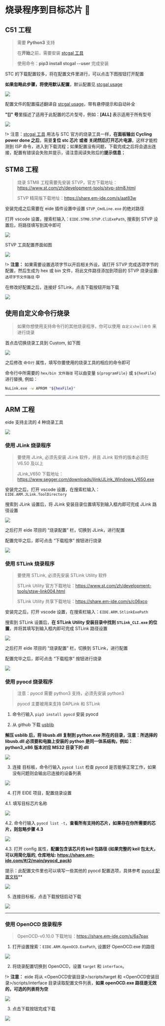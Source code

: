 # 烧录程序到目标芯片 💾

## C51 工程

> 需要 **Python3** 支持
>
> 在**开始**之前，需要安装 [stcgal 工具](https://github.com/grigorig/stcgal)
>
> 使用命令：**pip3 install stcgal --user** 完成安装

STC 的下载配置较多，将在配置文件里进行，可以点击下图按钮打开配置

**如果忽略此步骤，将使用默认配置**，默认配置见 [stcgal usage](https://github.com/grigorig/stcgal/blob/master/doc/USAGE.md)

![](https://img-blog.csdnimg.cn/20201204182929347.png)

配置文件的配置描述翻译自 [stcgal usage](https://github.com/grigorig/stcgal/blob/master/doc/USAGE.md)，带有悬停提示和自动补全

**"[]" 号**里描述了适用于此配置的芯片型号，例如：**\[ALL\]** 表示适用于所有型号

![](https://img-blog.csdnimg.cn/20200303140748914.png?x-oss-process=image/watermark,type_ZmFuZ3poZW5naGVpdGk,shadow_10,text_aHR0cHM6Ly9ibG9nLmNzZG4ubmV0L3FxXzQwODMzODEw,size_16,color_FFFFFF,t_70)

!> 注意：[stcgal 工具](https://github.com/grigorig/stcgal) 用法与 STC 官方的烧录工具一样，**在面板输出 Cycling power done 之后**，需要**复位 stc 芯片 或者 关闭然后打开芯片电源**，这样才能检测到 ISP 命令，进入到下载流程；如果配置没有问题，下载完成之后将会退出连接，配置有错误会失败并提示，请注意阅读失败后的**提示信息**；
	
## STM8 工程

> 烧录 STM8 工程需要先安装 STVP，官方下载地址：https://www.st.com/zh/development-tools/stvp-stm8.html
> 
> STVP 精简版下载地址：https://share.em-ide.com/s/aat83w

安装完成之后需要在 eide 插件设置中设置 `STVP_CmdLine.exe` 的绝对路径

打开 vscode 设置，搜索栏输入：`EIDE.STM8.STVP.CliExePath`, 搜索到 STVP 设置后，将路径填写到其中即可

![](../img/stvp_setting.png)

STVP 工具配置界面如图

![](https://img-blog.csdnimg.cn/2020120418415026.png)

!> **注意：** 如果需要设置选项字节以开启相关外设，请打开 STVP 完成选项字节的配置，然后生成为 hex 或 bin 文件，将此文件路径添加到项目的 STVP 烧录设置: `选项字节文件路径` 中

在修改好配置之后，连接好 STLink，点击下载按钮开始下载

![](https://img-blog.csdnimg.cn/20201204184429743.png?x-oss-process=image/watermark,type_ZmFuZ3poZW5naGVpdGk,shadow_10,text_aHR0cHM6Ly9ibG9nLmNzZG4ubmV0L3FxXzQwODMzODEw,size_16,color_FFFFFF,t_70)


## 使用自定义命令行烧录

> 如果你想使用支持命令行的其他烧录程序，你可以使用 `自定义shell命令` 来进行烧录

首点击切换烧录工具到 Custom, 如下图

![](../img/uploader_cus.png)

之后修改 `命令行` 属性，填写你要使用的烧录工具的相应的命令即可

命令行中所需要的 `hex/bin 文件路径` 可以由变量 `${programFile}` 或 `${hexFile}` 进行替换, 例如：

```bash
NuLink.exe -w APROM "${hexFile}"
```

***

## ARM 工程

eide 支持主流的 4 种烧录工具

![](./../img/flasher_list.png)

### 使用 JLink 烧录程序

> 要使用 JLink, 必须先安装 JLink 软件，并且 JLink 软件的版本必须在 V6.50 及以上
> 
> JLink_V650 下载地址：https://www.segger.com/downloads/jlink/JLink_Windows_V650.exe

安装完之后，打开 vscode 设置，在搜索栏输入：`EIDE.ARM.JLink.ToolDirectory`

搜索到 JLink 设置后，将 JLink 安装目录位置填写到输入框内即可完成 JLink 路径设置

![](../img/jlink_setting.png)

之后打开 eide 项目的 “烧录配置” 栏，切换到 JLink，进行配置

配置完毕之后，即可点击 “下载程序” 按钮进行烧录

![](../img/jlink_flash_conf.png)

### 使用 STLink 烧录程序

> 要使用 STLink, 必须先安装 STLink Utility 软件
> 
> STLink Utility 官方下载地址：https://www.st.com/zh/development-tools/stsw-link004.html
>
> STLink Utility 共享下载地址：https://share.em-ide.com/s/c06xco

安装完之后，打开 vscode 设置，在搜索栏输入：`EIDE.ARM.StlinkExePath`

搜索到 STLink 设置后，**在 STLink Utility 安装目录中找到 `STLink_CLI.exe` 的位置**，并将其填写到输入框内即可完成 STLink 路径设置

![](../img/stlink_setting.png)

之后打开 eide 项目的 “烧录配置” 栏，切换到 STLink，进行配置

配置完毕之后，即可点击 “下载程序” 按钮进行烧录

![](../img/stlink_flasher_conf.png)

### 使用 pyocd 烧录程序

> 注意：pyocd 需要 python3 支持，必须先安装 python3
>
> pyocd 主要被用来支持 DAPLink 和 STLink

1. 命令行输入 `pip3 install pyocd` 安装 pyocd

2. 从 github 下载 [usblib](https://github.com/libusb/libusb/releases/tag/v1.0.21)

 **解压 usblib 后，将 libusb.dll 复制到 python.exe 所在的目录，注意：所选择的 libusb.dll 必须要和电脑上安装的 python 是同一体系结构，例如：python3_x86 版本对应 MS32 目录下的 dll**

 ![](https://img-blog.csdnimg.cn/20200707213346603.png?x-oss-process=image/watermark,type_ZmFuZ3poZW5naGVpdGk,shadow_10,text_aHR0cHM6Ly9ibG9nLmNzZG4ubmV0L3FxXzQwODMzODEw,size_16,color_FFFFFF,t_70)

3. 连接 目标板，命令行输入 `pyocd list` 检查 pyocd 是否能够正常工作，如果没有问题则会输出已连接的设备列表

 ![](https://img-blog.csdnimg.cn/20200707213951601.png?x-oss-process=image/watermark,type_ZmFuZ3poZW5naGVpdGk,shadow_10,text_aHR0cHM6Ly9ibG9nLmNzZG4ubmV0L3FxXzQwODMzODEw,size_16,color_FFFFFF,t_70)

4. 打开 EIDE 项目，配置烧录设置

 4.1. 填写目标芯片名称

 ![](https://img-blog.csdnimg.cn/20200707214308226.png)

 4.2. 命令行输入 `pyocd list -t`，**查看所有支持的芯片，如果存在你所需要的芯片，则忽略步骤 4.3**

 ![](https://img-blog.csdnimg.cn/2020070721482367.png?x-oss-process=image/watermark,type_ZmFuZ3poZW5naGVpdGk,shadow_10,text_aHR0cHM6Ly9ibG9nLmNzZG4ubmV0L3FxXzQwODMzODEw,size_16,color_FFFFFF,t_70)

 4.3. 打开 config 属性，**配置包含该芯片的 keil 包路径 (如果完整的 keil 包太大，可以用简化版的, 仓库地址: https://share.em-ide.com/#/2/main/pyocd_pack)**

 提示：此配置文件里也可以填写一些其他的 pyocd 配置选项，具体参考 [pyocd 配置文档](https://github.com/pyocd/pyOCD/tree/master/docs)**

 ![](https://img-blog.csdnimg.cn/20200707215417409.png?x-oss-process=image/watermark,type_ZmFuZ3poZW5naGVpdGk,shadow_10,text_aHR0cHM6Ly9ibG9nLmNzZG4ubmV0L3FxXzQwODMzODEw,size_16,color_FFFFFF,t_70)

5. 连接目标板，点击下载按钮启动下载

 ![](https://img-blog.csdnimg.cn/20200707215605884.png)

***

### 使用 OpenOCD 烧录程序

> OpenOCD-v0.10.0 下载地址：https://share.em-ide.com/s/6a7pax

1. 打开设置搜索：`EIDE.ARM.OpenOCD.ExePath`, 设置好 OpenOCD.exe 的路径

 ![](../img/openocd_conf.png)

2. 将烧录配置切换到 OpenOCD，设置 `target` 和 `interface`。

 !> **注意：** eide 将从 <OpenOCD安装目录>/scripts/target 和 <OpenOCD安装目录>/scripts/interface 目录读取配置文件列表，**如果 openOCD.exe 路径是无效的，可选的列表将为空**

 ![](https://img-blog.csdnimg.cn/20200714121238782.png?x-oss-process=image/watermark,type_ZmFuZ3poZW5naGVpdGk,shadow_10,text_aHR0cHM6Ly9ibG9nLmNzZG4ubmV0L3FxXzQwODMzODEw,size_16,color_FFFFFF,t_70)

3. 点击下载按钮完成下载

 ![](https://img-blog.csdnimg.cn/20200714121616638.png?x-oss-process=image/watermark,type_ZmFuZ3poZW5naGVpdGk,shadow_10,text_aHR0cHM6Ly9ibG9nLmNzZG4ubmV0L3FxXzQwODMzODEw,size_16,color_FFFFFF,t_70)

